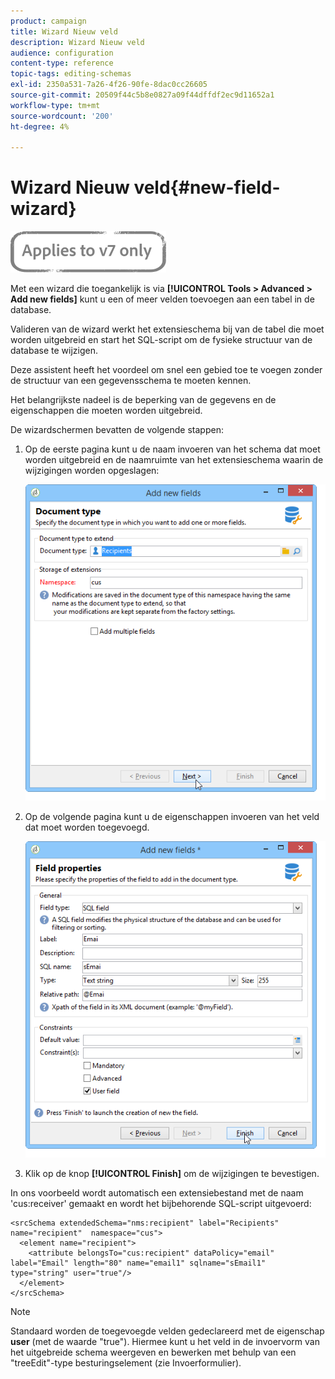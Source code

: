 ```yaml
---
product: campaign
title: Wizard Nieuw veld
description: Wizard Nieuw veld
audience: configuration
content-type: reference
topic-tags: editing-schemas
exl-id: 2350a531-7a26-4f26-90fe-8dac0cc26605
source-git-commit: 20509f44c5b8e0827a09f44dffdf2ec9d11652a1
workflow-type: tm+mt
source-wordcount: '200'
ht-degree: 4%

---
```


# Wizard Nieuw veld{#new-field-wizard}

![](../../assets/v7-only.svg)

Met een wizard die toegankelijk is via **[!UICONTROL Tools > Advanced > Add new fields]** kunt u een of meer velden toevoegen aan een tabel in de database.

Valideren van de wizard werkt het extensieschema bij van de tabel die moet worden uitgebreid en start het SQL-script om de fysieke structuur van de database te wijzigen.

Deze assistent heeft het voordeel om snel een gebied toe te voegen zonder de structuur van een gegevensschema te moeten kennen.

Het belangrijkste nadeel is de beperking van de gegevens en de eigenschappen die moeten worden uitgebreid.

De wizardschermen bevatten de volgende stappen:

1. Op de eerste pagina kunt u de naam invoeren van het schema dat moet worden uitgebreid en de naamruimte van het extensieschema waarin de wijzigingen worden opgeslagen:

   ![](assets/d_ncs_integration_schema_addfield.png)

1. Op de volgende pagina kunt u de eigenschappen invoeren van het veld dat moet worden toegevoegd.

   ![](assets/d_ncs_integration_schema_addfield2.png)

1. Klik op de knop **[!UICONTROL Finish]** om de wijzigingen te bevestigen.

In ons voorbeeld wordt automatisch een extensiebestand met de naam &#39;cus:receiver&#39; gemaakt en wordt het bijbehorende SQL-script uitgevoerd:

```
<srcSchema extendedSchema="nms:recipient" label="Recipients" name="recipient"  namespace="cus">  
  <element name="recipient">    
    <attribute belongsTo="cus:recipient" dataPolicy="email" label="Email" length="80" name="email1" sqlname="sEmail1" type="string" user="true"/>  
  </element>
</srcSchema>
```

>[!NOTE]
>
>Standaard worden de toegevoegde velden gedeclareerd met de eigenschap **user** (met de waarde &quot;true&quot;). Hiermee kunt u het veld in de invoervorm van het uitgebreide schema weergeven en bewerken met behulp van een &quot;treeEdit&quot;-type besturingselement (zie Invoerformulier).
